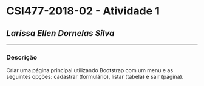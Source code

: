 # **CSI477-2018-02 - Atividade 1**
## *Larissa Ellen Dornelas Silva*

--------------


### Descrição
 Criar uma página principal utilizando Bootstrap com um menu e as seguintes opções: cadastrar (formulário), listar (tabela) e sair (página).